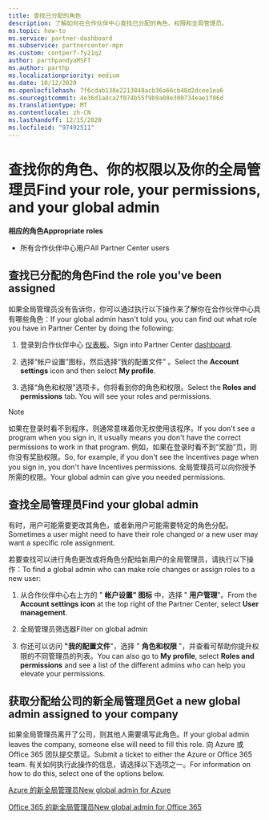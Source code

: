 ```yaml
---
title: 查找已分配的角色
description: 了解如何在合作伙伴中心查找已分配的角色、权限和全局管理员。
ms.topic: how-to
ms.service: partner-dashboard
ms.subservice: partnercenter-mpn
ms.custom: contperf-fy21q2
author: parthpandyaMSFT
ms.author: parthp
ms.localizationpriority: medium
ms.date: 10/12/2020
ms.openlocfilehash: 7f6cdab138e2213848acb36a66cb48d2dcee1ea6
ms.sourcegitcommit: 4e36d1a4ca2f074b55f9b9a08e300734eae1f06d
ms.translationtype: MT
ms.contentlocale: zh-CN
ms.lasthandoff: 12/15/2020
ms.locfileid: "97492511"
---
```

# <a name="find-your-role-your-permissions-and-your-global-admin"></a><span data-ttu-id="7c474-103">查找你的角色、你的权限以及你的全局管理员</span><span class="sxs-lookup"><span data-stu-id="7c474-103">Find your role, your permissions, and your global admin</span></span>


<span data-ttu-id="7c474-104">**相应的角色**</span><span class="sxs-lookup"><span data-stu-id="7c474-104">**Appropriate roles**</span></span>

- <span data-ttu-id="7c474-105">所有合作伙伴中心用户</span><span class="sxs-lookup"><span data-stu-id="7c474-105">All Partner Center users</span></span>

## <a name="find-the-role-youve-been-assigned"></a><span data-ttu-id="7c474-106">查找已分配的角色</span><span class="sxs-lookup"><span data-stu-id="7c474-106">Find the role you've been assigned</span></span>

<span data-ttu-id="7c474-107">如果全局管理员没有告诉你，你可以通过执行以下操作来了解你在合作伙伴中心具有哪些角色：</span><span class="sxs-lookup"><span data-stu-id="7c474-107">If your global admin hasn't told you, you can find out what role you have in Partner Center by doing the following:</span></span>

1. <span data-ttu-id="7c474-108">登录到合作伙伴中心 [仪表板](https://partner.microsoft.com/dashboard/home)。</span><span class="sxs-lookup"><span data-stu-id="7c474-108">Sign into Partner Center [dashboard](https://partner.microsoft.com/dashboard/home).</span></span>

1. <span data-ttu-id="7c474-109">选择“帐户设置”图标，然后选择“我的配置文件” 。</span><span class="sxs-lookup"><span data-stu-id="7c474-109">Select the **Account settings** icon and then select **My profile**.</span></span>
 
1. <span data-ttu-id="7c474-110">选择“角色和权限”选项卡。你将看到你的角色和权限。</span><span class="sxs-lookup"><span data-stu-id="7c474-110">Select the **Roles and permissions** tab. You will see your roles and permissions.</span></span>
 
>[!Note]
><span data-ttu-id="7c474-111">如果在登录时看不到程序，则通常意味着你无权使用该程序。</span><span class="sxs-lookup"><span data-stu-id="7c474-111">If you don't see a program when you sign in, it usually means you don't have the correct permissions to work in that program.</span></span> <span data-ttu-id="7c474-112">例如，如果在登录时看不到“奖励”页，则你没有奖励权限。</span><span class="sxs-lookup"><span data-stu-id="7c474-112">So, for example, if you don't see the Incentives page when you sign in, you don't have Incentives permissions.</span></span> <span data-ttu-id="7c474-113">全局管理员可以向你授予所需的权限。</span><span class="sxs-lookup"><span data-stu-id="7c474-113">Your global admin can give you needed permissions.</span></span>

## <a name="find-your-global-admin"></a><span data-ttu-id="7c474-114">查找全局管理员</span><span class="sxs-lookup"><span data-stu-id="7c474-114">Find your global admin</span></span>

<span data-ttu-id="7c474-115">有时，用户可能需要更改其角色，或者新用户可能需要特定的角色分配。</span><span class="sxs-lookup"><span data-stu-id="7c474-115">Sometimes a user might need to have their role changed or a new user may want a specific role assignment.</span></span>

<span data-ttu-id="7c474-116">若要查找可以进行角色更改或将角色分配给新用户的全局管理员，请执行以下操作：</span><span class="sxs-lookup"><span data-stu-id="7c474-116">To find a global admin who can make role changes or assign roles to a new user:</span></span> 

1. <span data-ttu-id="7c474-117">从合作伙伴中心右上方的 " **帐户设置" 图标** 中，选择 " **用户管理**"。</span><span class="sxs-lookup"><span data-stu-id="7c474-117">From the **Account settings icon** at the top right of the Partner Center, select **User management**.</span></span>

1. <span data-ttu-id="7c474-118">全局管理员筛选器</span><span class="sxs-lookup"><span data-stu-id="7c474-118">Filter on global admin</span></span>

1. <span data-ttu-id="7c474-119">你还可以访问 **"我的配置文件**"，选择 " **角色和权限** "，并查看可帮助你提升权限的不同管理员的列表。</span><span class="sxs-lookup"><span data-stu-id="7c474-119">You can also go to **My profile**, select **Roles and permissions** and see a list of the different admins who can help you elevate your permissions.</span></span> 


## <a name="get-a-new-global-admin-assigned-to-your-company"></a><span data-ttu-id="7c474-120">获取分配给公司的新全局管理员</span><span class="sxs-lookup"><span data-stu-id="7c474-120">Get a new global admin assigned to your company</span></span>

<span data-ttu-id="7c474-121">如果全局管理员离开了公司，则其他人需要填写此角色。</span><span class="sxs-lookup"><span data-stu-id="7c474-121">If your global admin leaves the company, someone else will need to fill this role.</span></span> <span data-ttu-id="7c474-122">向 Azure 或 Office 365 团队提交票证。</span><span class="sxs-lookup"><span data-stu-id="7c474-122">Submit a ticket to either the Azure or Office 365 team.</span></span> <span data-ttu-id="7c474-123">有关如何执行此操作的信息，请选择以下选项之一。</span><span class="sxs-lookup"><span data-stu-id="7c474-123">For information on how to do this, select one of the options below.</span></span>

[<span data-ttu-id="7c474-124">Azure 的新全局管理员</span><span class="sxs-lookup"><span data-stu-id="7c474-124">New global admin for Azure</span></span>](https://support.microsoft.com/help/4505981/what-to-do-if-the-only-admin-for-your-mpn-program-has-left-the-company)

[<span data-ttu-id="7c474-125">Office 365 的新全局管理员</span><span class="sxs-lookup"><span data-stu-id="7c474-125">New global admin for Office 365</span></span>](https://admin.microsoft.com/)

